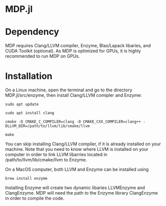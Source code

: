# MDP.jl


# Dependency
MDP requires Clang/LLVM compiler, Enzyme, Blas/Lapack libaries, and CUDA Toolkit (optional). As MDP is optimized for GPUs, it is highly recommended to run MDP on GPUs. 

# Installation
 
On a Linux machine, open the terminal and go to the directory MDP.jl/src/enzyme, then install Clang/LLVM comipler and Enzyme:

    sudo apt update

    sudo apt install clang

    cmake -D CMAKE_C_COMPILER=clang -D CMAKE_CXX_COMPILER=clang++ -DLLVM_DIR=/path/to/llvm/lib/cmake/llvm
  
    make
 
You can skip installing Clang/LLVM compiler, if it is already installed on your machine. Note that you need to know where LLVM is installed on your computer in order to link LLVM libarries located in /path/to/llvm/lib/cmake/llvm to Enzyme.  
 
On a MacOS computer, both LLVM and Enzyme can be installed using 

    brew install enzyme

Installing Enzyme will create two dynamic libaries LLVMEnzyme and ClangEnzyme. MDP will need the path to the Enzyme library ClangEnzyme in order to compile the code.  

